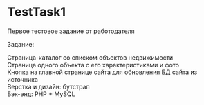 # TestTask1
Первое тестовое задание от работодателя

Задание:

Страница-каталог со списком объектов недвижимости  
Страница одного объекта с его характеристиками и фото  
Кнопка на главной странице сайта для обновления БД сайта из источника  
Верстка и дизайн: бутстрап  
Бэк-энд: PHP + MySQL  

